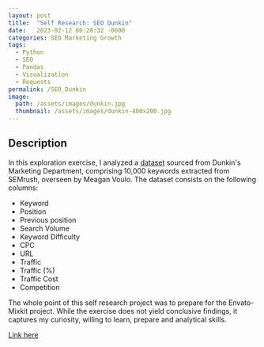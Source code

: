 ```yaml
---
layout: post
title:  "Self Research: SEO Dunkin"
date:   2023-02-12 00:20:32 -0600
categories: SEO Marketing Growth
tags:
  - Python
  - SEO
  - Pandas
  - Visualization
  - Requests
permalink: /SEO_Dunkin
image: 
  path: /assets/images/dunkin.jpg
  thumbnail: /assets/images/dunkin-400x200.jpg
---
```

## Description
In this exploration exercise, I analyzed a [dataset] sourced from Dunkin's Marketing Department, comprising 10,000 keywords extracted from SEMrush, overseen by Meagan Voulo. The dataset consists on the following columns:

- Keyword
- Position
- Previous position
- Search Volume
- Keyword Difficulty
- CPC
- URL
- Traffic
- Traffic (%)
- Traffic Cost
- Competition

The whole point of this self research project was to prepare for the Envato-Mixkit project. While the exercise does not yield conclusive findings, it captures my curiosity, willing to learn, prepare and analytical skills.

[Link here]

[dataset]: https://raw.githubusercontent.com/meagvo/DunkinDonutsSEOproject/master/dunkin.csv
[Link here]: https://github.com/dafhorz/SEO_dunkin
